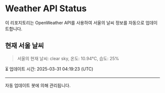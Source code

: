 
# Weather API Status

이 리포지토리는 OpenWeather API를 사용하여 서울의 날씨 정보를 자동으로 업데이트합니다.

## 현재 서울 날씨
> 서울의 현재 날씨: clear sky, 온도: 10.94°C, 습도: 25%

⏳ 업데이트 시간: 2025-03-31 04:19:23 (UTC)

---
자동 업데이트 봇에 의해 관리됩니다.
